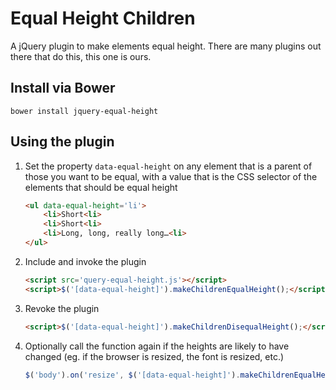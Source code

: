 Equal Height Children
=====================

A jQuery plugin to make elements equal height. There are many plugins out there
that do this, this one is ours.

Install via Bower
-----------------

```
bower install jquery-equal-height
```

Using the plugin
----------------

1.  Set the property `data-equal-height` on any element that is a parent
    of those you want to be equal, with a value that is the CSS selector
    of the elements that should be equal height
    
    ```html
    <ul data-equal-height='li'>
        <li>Short<li>
        <li>Short<li>
        <li>Long, long, really long…<li>
    </ul>
    ```

1.  Include and invoke the plugin

    ```html
    <script src='query-equal-height.js'></script>
    <script>$('[data-equal-height]').makeChildrenEqualHeight();</script>
    ```
    
1.  Revoke the plugin

    ```html
    <script>$('[data-equal-height]').makeChildrenDisequalHeight();</script>
    ```

1.  Optionally call the function again if the heights are likely to have
    changed (eg. if the browser is resized, the font is resized, etc.)
    
    ```javascript
    $('body').on('resize', $('[data-equal-height]').makeChildrenEqualHeight());
    ```
